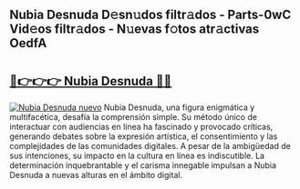 ## Nubia Desnuda D𝚎sn𝚞dos filtr𝚊dos - Parts-0wC Vid𝚎os filtr𝚊dos - N𝚞evas f𝚘tos atr𝚊ctivas OedfA

# <h2><a href="http://mb8zjeb.tromn.icu/?c=Nubia+Desnuda">🔗👉👉👉 Nubia Desnuda 🔗🔗</a></h2>

[![Nubia Desnuda nuevo](https://i.imgur.com/pEAQMta.gif)](http://mb8zjeb.tromn.icu/?c=Nubia+Desnuda)
Nubia Desnuda, una figura enigmática y multifacética, desafía la comprensión simple. Su método único de interactuar con audiencias en línea ha fascinado y provocado críticas, generando debates sobre la expresión artística, el consentimiento y las complejidades de las comunidades digitales. A pesar de la ambigüedad de sus intenciones, su impacto en la cultura en línea es indiscutible. La determinación inquebrantable y el carisma innegable impulsan a Nubia Desnuda a nuevas alturas en el ámbito digital.
